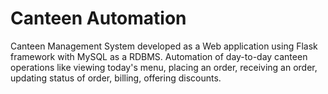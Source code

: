 # Canteen Automation
Canteen Management System developed as a Web application using Flask framework with MySQL as a RDBMS. Automation of day-to-day canteen operations like viewing today's menu, placing an order, receiving an order, updating status of order, billing, offering discounts.   

